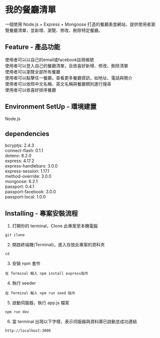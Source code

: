 # 我的餐廳清單

一個使用 Node.js + Express + Mongoose 打造的餐廳美食網站，提供使用者瀏覽餐廳清單，並新增、瀏覽、修改、刪除特定餐廳。

## Feature - 產品功能

使用者可以以自己的email或facebook註冊帳號<br/>
使用者可以登入自己的餐廳清單，且依喜好新增、修改、刪除清單<br/>
使用者可以瀏覽全部所有餐廳<br/>
使用者可以點擊任一餐廳，查看更多餐廳資訊，如地址、電話與簡介<br/>
使用者可以依照中文名稱、英文名稱與餐廳類別進行搜尋<br/>
使用者可以依喜好排序餐廳<br/>

## Environment SetUp - 環境建置

Node.js<br/>

## dependencies

bcryptjs: 2.4.3<br/>
connect-flash: 0.1.1<br/>
dotenv: 8.2.0<br/>
express: 4.17.2<br/>
express-handlebars: 3.0.0<br/>
express-session: 1.17.1<br/>
method-override: 3.0.0<br/>
mongoose: 6.2.1<br/>
passport: 0.4.1<br/>
passport-facebook: 3.0.0<br/>
passport-local: 1.0.0<br/>

## Installing - 專案安裝流程

1. 打開你的 terminal，Clone 此專案至本機電腦

```
git clone
```

2. 開啟終端機(Terminal)，進入存放此專案的資料夾

```
cd
```

3. 安裝 npm 套件

```
在 Terminal 輸入 npm install express指令
```

4. 執行 seeder

```
在 Terminal 輸入 npm run seed 指令
```

5. 啟動伺服器，執行 app.js 檔案

```
npm run dev
```

6. 當 terminal 出現以下字樣，表示伺服器與資料庫已啟動並成功連結

```
http://localhost:3000
```
